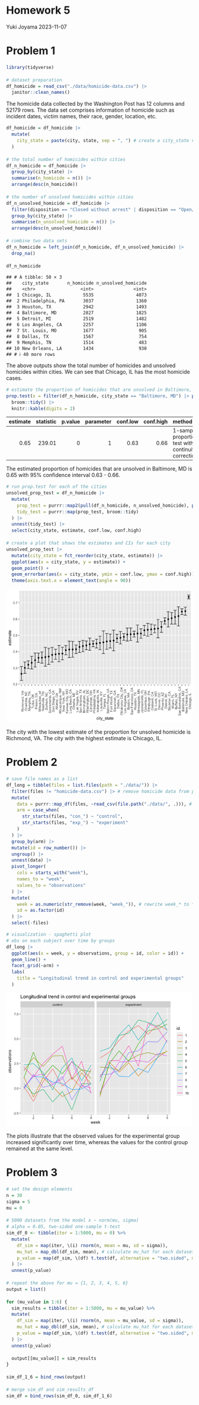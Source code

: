 Homework 5
================
Yuki Joyama
2023-11-07

# Problem 1

``` r
library(tidyverse)

# dataset preparation
df_homicide = read_csv("./data/homicide-data.csv") |> 
  janitor::clean_names() 
```

The homicide data collected by the Washington Post has 12 columns and
52179 rows. The data set comprises information of homicide such as
incident dates, victim names, their race, gender, location, etc.

``` r
df_homicide = df_homicide |>  
  mutate(
    city_state = paste(city, state, sep = ", ") # create a city_state variable
  ) 

# the total number of homicides within cities
df_n_homicide = df_homicide |> 
  group_by(city_state) |> 
  summarise(n_homicide = n()) |> 
  arrange(desc(n_homicide))

# the number of unsolved homicides within cities
df_n_unsolved_homicide = df_homicide |> 
  filter(disposition == "Closed without arrest" | disposition == "Open/No arrest") |> 
  group_by(city_state) |> 
  summarise(n_unsolved_homicide = n()) |> 
  arrange(desc(n_unsolved_homicide))

# combine two data sets
df_n_homicide = left_join(df_n_homicide, df_n_unsolved_homicide) |> 
  drop_na()

df_n_homicide
```

    ## # A tibble: 50 × 3
    ##    city_state       n_homicide n_unsolved_homicide
    ##    <chr>                 <int>               <int>
    ##  1 Chicago, IL            5535                4073
    ##  2 Philadelphia, PA       3037                1360
    ##  3 Houston, TX            2942                1493
    ##  4 Baltimore, MD          2827                1825
    ##  5 Detroit, MI            2519                1482
    ##  6 Los Angeles, CA        2257                1106
    ##  7 St. Louis, MO          1677                 905
    ##  8 Dallas, TX             1567                 754
    ##  9 Memphis, TN            1514                 483
    ## 10 New Orleans, LA        1434                 930
    ## # ℹ 40 more rows

The above outputs show the total number of homicides and unsolved
homicides within cities. We can see that Chicago, IL has the most
homicide cases.

``` r
# estimate the proportion of homicides that are unsolved in Baltimore, MD
prop.test(x = filter(df_n_homicide, city_state == "Baltimore, MD") |> pull(n_unsolved_homicide), n = filter(df_n_homicide, city_state == "Baltimore, MD") |> pull(n_homicide)) |> 
  broom::tidy() |> 
  knitr::kable(digits = 2)
```

| estimate | statistic | p.value | parameter | conf.low | conf.high | method                                               | alternative |
|---------:|----------:|--------:|----------:|---------:|----------:|:-----------------------------------------------------|:------------|
|     0.65 |    239.01 |       0 |         1 |     0.63 |      0.66 | 1-sample proportions test with continuity correction | two.sided   |

The estimated proportion of homicides that are unsolved in Baltimore, MD
is 0.65 with 95% confidence interval 0.63 - 0.66.

``` r
# run prop.test for each of the cities
unsolved_prop_test = df_n_homicide |> 
  mutate(
    prop_test = purrr::map2(pull(df_n_homicide, n_unsolved_homicide), pull(df_n_homicide, n_homicide), \(x, y) prop.test(x = x, n = y)),
    tidy_test = purrr::map(prop_test, broom::tidy) 
  ) |> 
  unnest(tidy_test) |> 
  select(city_state, estimate, conf.low, conf.high)

# create a plot that shows the estimates and CIs for each city
unsolved_prop_test |> 
  mutate(city_state = fct_reorder(city_state, estimate)) |> 
  ggplot(aes(x = city_state, y = estimate)) +
  geom_point() +
  geom_errorbar(aes(x = city_state, ymin = conf.low, ymax = conf.high)) +
  theme(axis.text.x = element_text(angle = 90))
```

![](p8105_hw5_yj2803_files/figure-gfm/unnamed-chunk-4-1.png)<!-- -->

The city with the lowest estimate of the proportion for unsolved
homicide is Richmond, VA. The city with the highest estimate is Chicago,
IL.

# Problem 2

``` r
# save file names as a list 
df_long = tibble(files = list.files(path = "./data/")) |>
  filter(files != "homicide-data.csv") |> # remove homicide data from problem 1
  mutate(
    data = purrr::map_df(files, ~read_csv(file.path("./data/", .))), # import csv files
    arm = case_when(
      str_starts(files, "con_") ~ "control",
      str_starts(files, "exp_") ~ "experiment"
    )
  ) |> 
  group_by(arm) |> 
  mutate(id = row_number()) |> 
  ungroup() |> 
  unnest(data) |> 
  pivot_longer(
    cols = starts_with("week"),
    names_to = "week",
    values_to = "observations"
  ) |> 
  mutate(
    week = as.numeric(str_remove(week, "week_")), # rewrite week_* to * indicating the number of the week
    id = as.factor(id)
  ) |> 
  select(-files)
```

``` r
# visualization - spaghetti plot 
# obs on each subject over time by groups
df_long |> 
  ggplot(aes(x = week, y = observations, group = id, color = id)) +
  geom_line() +
  facet_grid(~arm) +
  labs(
    title = "Longitudinal trend in control and experimental groups"
  )
```

![](p8105_hw5_yj2803_files/figure-gfm/unnamed-chunk-6-1.png)<!-- -->

The plots illustrate that the observed values for the experimental group
increased significantly over time, whereas the values for the control
group remained at the same level.

# Problem 3

``` r
# set the design elements
n = 30
sigma = 5
mu = 0

# 5000 datasets from the model x ~ norm(mu, sigma)
# alpha = 0.05, two-sided one-sample t-test
sim_df_0 <- tibble(iter = 1:5000, mu = 0) %>%
  mutate(
    df_sim = map(iter, \(i) rnorm(n, mean = mu, sd = sigma)),
    mu_hat = map_dbl(df_sim, mean), # calculate mu_hat for each dataset
    p_value = map(df_sim, \(df) t.test(df, alternative = "two.sided", mu = 0, conf.level = .95) |> broom::tidy() |> pull(p.value)) # perform t-test, convert outcome to tibble and extract p-value
  ) |> 
  unnest(p_value)

# repeat the above for mu = {1, 2, 3, 4, 5, 6}
output = list()

for (mu_value in 1:6) {
  sim_results = tibble(iter = 1:5000, mu = mu_value) %>%
  mutate(
    df_sim = map(iter, \(i) rnorm(n, mean = mu_value, sd = sigma)),
    mu_hat = map_dbl(df_sim, mean), # calculate mu_hat for each dataset
    p_value = map(df_sim, \(df) t.test(df, alternative = "two.sided", mu = mu_value, conf.level = .95) |> broom::tidy() |> pull(p.value)) # perform t-test, convert outcome to tibble and extract p-value
  ) |> 
  unnest(p_value)
  
  output[[mu_value]] = sim_results
}

sim_df_1_6 = bind_rows(output) 

# merge sim_df and sim_results_df
sim_df = bind_rows(sim_df_0, sim_df_1_6)
```
